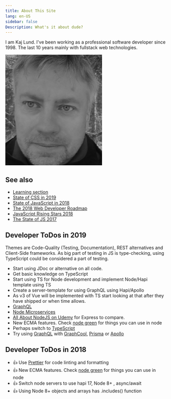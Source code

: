 ```yaml
---
title: About This Site
lang: en-US
sidebar: false
Description: What's it about dude?
---
```


I am Kaj Lund. I've been working as a professional software developer since 1998. The last 10 years mainly with fullstack web technologies.

![LuKa](./luka.png)

## See also

* [Learning section](./learn.md)
* [State of CSS in 2019](https://2019.stateofcss.com/)
* [State of JavaScript in 2018](https://stateofjs.com/)
* [The 2018 Web Developer Roadmap](https://codeburst.io/the-2018-web-developer-roadmap-826b1b806e8d)
* [JavaScript Rising Stars 2018](https://risingstars.js.org/2018/en/)
* [The State of JS 2017](https://2017.stateofjs.com/2017/front-end/results/)


## Developer ToDos in 2019

Themes are Code-Quality (Testing, Documentation), REST alternatives and Client-Side frameworks. As big part of testing in JS is type-checking, using TypeScript could be considered a part of testing.

* Start using JDoc or alternative on all code.
* Get basic knowledge on TypeScript
* Start using TS for Node development and implement Node/Hapi template using TS
* Create a server-template for using GraphQL using Hapi/Apollo
* As v3 of Vue will be implemented with TS start looking at that after they have shipped or when time allows.
* [GraphQL](./misc/graphql.md)
* [Node Microservices](./misc/microservices.md)
* [All About NodeJS on Udemy](https://www.udemy.com/all-about-nodejs/) for Express to compare.
* New ECMA features. Check [node green](https://node.green/) for things you can use in node
* Perhaps switch to [TypeScript](https://www.typescriptlang.org/)
* Try using [GraphQL](https://graphql.org/) with [GraphCool](https://www.graph.cool/), [Prisma](https://www.prisma.io/) or [Apollo](https://www.apollographql.com/)

## Developer ToDos in 2018

* :+1: Use [Prettier](https://github.com/prettier/prettier) for code linting and formatting
* :+1: New ECMA features. Check [node green](https://node.green/) for things you can use in node
* :+1: Switch node servers to use hapi 17, Node 8+ , async/await
* :+1: Using Node 8+ objects and arrays has .includes() function

